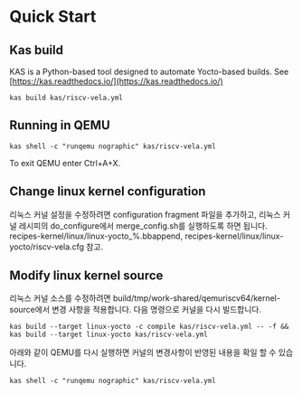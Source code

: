 # Quick Start

## Kas build

KAS is a Python-based tool designed to automate Yocto-based builds.
See [https://kas.readthedocs.io/](https://kas.readthedocs.io/)

```
kas build kas/riscv-vela.yml
```

## Running in QEMU

```
kas shell -c "runqemu nographic" kas/riscv-vela.yml
```

To exit QEMU enter Ctrl+A+X.

## Change linux kernel configuration

리눅스 커널 설정을 수정하려면 configuration fragment 파일을 추가하고, 리눅스 커널 레시피의 do_configure에서 merge_config.sh를 실행하도록 하면 됩니다.
recipes-kernel/linux/linux-yocto_%.bbappend, recipes-kernel/linux/linux-yocto/riscv-vela.cfg 참고.

## Modify linux kernel source

리눅스 커널 소스를 수정하려면 build/tmp/work-shared/qemuriscv64/kernel-source에서 변경 사항을 적용합니다.
다음 명령으로 커널을 다시 빌드합니다.

```
kas build --target linux-yocto -c compile kas/riscv-vela.yml -- -f && kas build --target linux-yocto kas/riscv-vela.yml
```

아래와 같이 QEMU를 다시 실행하면 커널의 변경사항이 반영된 내용을 확일 할 수 있습니다.

```
kas shell -c "runqemu nographic" kas/riscv-vela.yml
```


